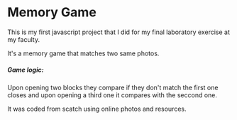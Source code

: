 <h1>Memory Game</h1>

This is my first javascript project that I did for my final laboratory exercise at my faculty.

It's a memory game that matches two same photos.

<h5>Game logic: </h5>
Upon opening two blocks they compare if they don't match the first one closes and upon opening a third one it compares with the seccond one.

It was coded from scatch using online photos and resources.

